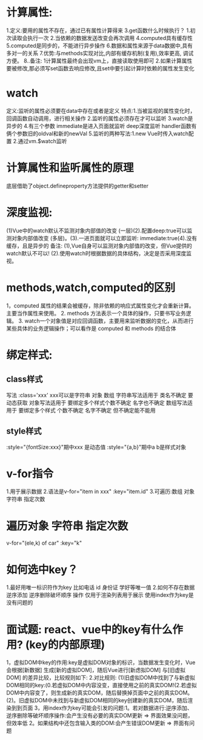 # 计算属性:
1.定义:要用的属性不存在，通过已有属性计算得来
3.get函数什么时候执行？
 1.初次读取会执行一次
 2.当依赖的数据发送改变会再次调用
4.computed具有缓存性
5.computed是同步的，不能进行异步操作
6.数据和属性来源于data数据中,具有多对一的关系
7.优势:与methods实现对比,内部有缓存机制(复用),效率更高, 调试方便。
8..备注:
1计算属性最终会出现vm上，直接读取使用即可
2.如果计算属性要被修改,那必须写set函数去响应修改,且set中要引起计算时依赖的属性发生变化
#   watch
定义:监听的属性必须要在data中存在或者是定义 
特点:1.当被监视的属性变化时，回调函数自动调用，进行相关操作
2.监听的属性必须存在才可以监听
3.watch是异步的
4.有三个参数 immediate是进入页面就监听 deep深度监听 handler函数有俩个参数旧的oldval和新的newVal 
5.监听的两种写法:1.new Vue时传入watch配置
2.通过vm.$watch监听
# 计算属性和监听属性的原理
底层借助了object.defineproperty方法提供的getter和setter
# 深度监视:
(1)Vue中的watch默认不监测对象内部值的改变 (一层)(2).配置deep:true可以监测对象内部值改变 (多层)。(3).一进页面就可以立即监听: immediate:true(4).没有缓存，且是异步的
备注:
(1),Vue自身可以监测对象内部值的改变，但Vue提供的watch默认不可以!
(2).使用watch时根据数据的具体结构，决定是否采用深度监视。
# methods,watch,computed的区别
1，computed 属性的结果会被缓存，除非依赖的响应式属性变化才会重新计算。主要当作属性来使用。
2. methods 方法表示一个具体的操作，只要书写业务逻辑。
3. watch一个对象值是对应回调函数，主要用来监听数据的变化，从而进行某些具体的业务逻辑操作；可以看作是 computed 和 methods 的结合体
# 绑定样式:
## class样式
写法 :class='xxx' xxx可以是字符串   对象 数组
字符串写法适用于  类名不确定 要动态获取
对象写法适用于  要绑定多个样式个数不确定 名字也不确定
数组写法适用于  要绑定多个样式  个数不确定 名字不确定 但不确定能不能用
## style样式
:style="{fontSize:xxx}"期中xxx  是动态值
:style="{a,b}"期中a b是样式对象
# v-for指令
1.用于展示数据
2.语法是v-for="item in xxx" :key="item.id"
3.可遍历:数组 对象 字符串 指定次数
# 遍历对象 字符串  指定次数
v-for="(ele,k) of car" :key="k"
# 如何选中key？
1.最好用唯一标识符作为key 比如电话  id 身份证 学好等唯一值
2.如何不存在数据逆序添加 逆序删除破坏顺序 操作 仅用于渲染列表用于展示 使用index作为key是没有问题的
# 面试题: react、vue中的key有什么作用? (key的内部原理)
1，虚拟DOM中key的作用:key是虚拟DOM对象的标识，当数据发生变化时，Vue会根据[新数据] 生成[新的虚拟DOM]，随后Vue进行[新虑拟DOM] 与[旧虚拟DOM] 的差异比较，比较规则如下:
2.对比规则:
(1)旧虚拟DOM中找到了与新虚拟DOM相同的key:(0.若虚拟DOM中内容没变，直接使用之前的真实DOM!(2.若虚拟DOM中内容变了，则生成新的真实DOM，随后替换掉页面中之前的真实DOM。
(2)。旧虚拟DOM中未找到与新虚拟DOM相同的key创建新的真实DOM，随后渲染到到页面
3，用index作为key可能会引发的问题:1。若对数据进行:逆序添加、逆序删除等破坏顺序操作:会产生没有必要的真实DOM更新 => 界面效果没问题，但效率低
2。如果结构中还包含输入类的DOM:会产生错误DOM更新 => 界面有问题
